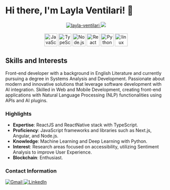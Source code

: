 # Hi there, I'm Layla Ventilari! 👋



<div align="center">
  <a href="https://github.com/layla-ventilari">
    <img src="https://github-readme-stats.vercel.app/api?username=layla-ventilari&show_icons=true&theme=aura" alt="layla-ventilari" />
  </a>
  <a href="https://github.com/layla-ventilari">
    <img src="https://github-readme-stats.vercel.app/api/top-langs/?username=layla-ventilari&layout=compact&langs_count=7&theme=aura" />
  </a>
  <br />
  <br />
  <img alt="JavaScript" width="40px" src="https://raw.githubusercontent.com/jakeliny/jakeliny/master/images/javascript.png" />
  <img alt="TypeScript" width="40px" src="https://raw.githubusercontent.com/jakeliny/jakeliny/master/images/typescript.png" />
  <img alt="Node.js" width="40px" src="https://raw.githubusercontent.com/jakeliny/jakeliny/master/images/nodejs.png" />
  <img alt="React" width="40px" src="https://raw.githubusercontent.com/jakeliny/jakeliny/master/images/react.png" />
  <img alt="Python" width="40px" src="https://raw.githubusercontent.com/jakeliny/jakeliny/master/images/python.png" />
  <img alt="linux" width="40px" src="https://raw.githubusercontent.com/jakeliny/jakeliny/master/images/linux.png" />
</div>



## Skills and Interests

Front-end developer with a background in English Literature and currently pursuing a degree in Systems Analysis and Development. Passionate about modern and innovative solutions that leverage software development with AI integration. Skilled in Web and Mobile Development, creating front-end applications with Natural Language Processing (NLP) functionalities using APIs and AI plugins. 

### Highlights

- **Expertise**: ReactJS and ReactNative stack with TypeScript.
- **Proficiency**: JavaScript frameworks and libraries such as Next.js, Angular, and Node.js.
- **Knowledge**: Machine Learning and Deep Learning with Python.
- **Interest**: Research areas focused on accessibility, utilizing Sentiment Analysis to improve User Experience.
- **Blockchain**: Enthusiast.

### Contact Information 

<a href="mailto:ventilarilayla@gmail.com"><img src="https://img.shields.io/badge/Gmail-D14836?style=for-the-badge&logo=gmail&logoColor=white" alt="Gmail">
 <a href="https://www.linkedin.com/in/layla-ventilari-135574145/" target="_blank"><img src="https://img.shields.io/badge/LinkedIn-0077B5?style=for-the-badge&logo=linkedin&logoColor=white" alt="LinkedIn"></a>
</a>




                                                                                                                                                                
